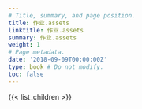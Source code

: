 ```yaml
---
# Title, summary, and page position.
title: 作业.assets
linktitle: 作业.assets
summary: 作业.assets
weight: 1
# Page metadata.
date: '2018-09-09T00:00:00Z'
type: book # Do not modify.
toc: false
---
```


{{< list_children >}}